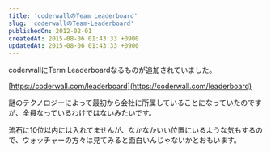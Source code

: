 ```yaml
---
title: 'coderwallのTeam Leaderboard'
slug: 'coderwallのTeam-Leaderboard'
publishedOn: 2012-02-01
createdAt: 2015-08-06 01:43:33 +0900
updatedAt: 2015-08-06 01:43:33 +0900
---
```

coderwallにTerm Leaderboardなるものが追加されていました。

[https://coderwall.com/leaderboard](https://coderwall.com/leaderboard)

謎のテクノロジーによって最初から会社に所属していることになっていたのですが、全員なっているわけではないみたいです。

流石に10位以内には入れてませんが、なかなかいい位置にいるような気もするので、ウォッチャーの方々は見てみると面白いんじゃないかとおもいます。
